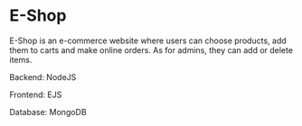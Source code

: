 # E-Shop
E-Shop is an e-commerce website where users can choose products, add them to carts and make online orders. As for admins, they can add or delete items.

Backend: NodeJS


Frontend: EJS


Database: MongoDB

